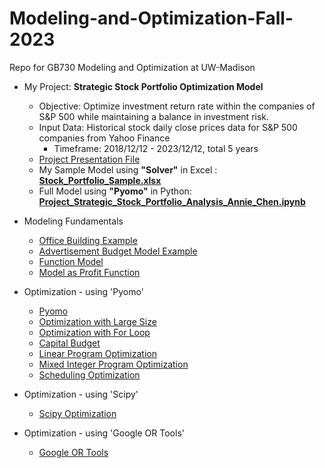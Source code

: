 # Modeling-and-Optimization-Fall-2023
Repo for GB730 Modeling and Optimization at UW-Madison

* My Project: **Strategic Stock Portfolio Optimization Model**
  - Objective: Optimize investment return rate within the companies of S&P 500 while maintaining a balance in investment risk.
  - Input Data: Historical stock daily close prices data for S&P 500 companies from Yahoo Finance
      - Timeframe: 2018/12/12 - 2023/12/12, total 5 years
  - [Project Presentation File](https://github.com/anniechen0506/Modeling-and-Optimization/blob/main/Project%20-%20presentation.pdf)
  - My Sample Model using **"Solver"** in Excel : **[Stock_Portfolio_Sample.xlsx](https://github.com/anniechen0506/Modeling-and-Optimization-Fall-2023/blob/main/MO-Final.xlsx)**
  - Full Model using **"Pyomo"** in Python: **[Project_Strategic_Stock_Portfolio_Analysis_Annie_Chen.ipynb](https://github.com/anniechen0506/Modeling-and-Optimization-Fall-2023/blob/main/Project_Strategic_Stock_Portfolio_Analysis_Annie_Chen.ipynb)**


* Modeling Fundamentals
  - [Office Building Example](https://github.com/anniechen0506/Modeling-and-Optimization-Fall-2023/blob/main/Office_Building.ipynb)
  - [Advertisement Budget Model Example](https://github.com/anniechen0506/Modeling-and-Optimization-Fall-2023/blob/main/AdBudget.ipynb)
  - [Function Model](https://github.com/anniechen0506/Modeling-and-Optimization-Fall-2023/blob/main/Function_Model.ipynb)
  - [Model as Profit Function](https://github.com/anniechen0506/Modeling-and-Optimization-Fall-2023/blob/main/Model_as_Profit_Function.ipynb)

* Optimization - using 'Pyomo'
  - [Pyomo](https://github.com/anniechen0506/Modeling-and-Optimization-Fall-2023/blob/main/Pyomo.ipynb)
  - [Optimization with Large Size](https://github.com/anniechen0506/Modeling-and-Optimization-Fall-2023/blob/main/Optimize_Pyomo_in_LargeSize_.ipynb)
  - [Optimization with For Loop](https://github.com/anniechen0506/Modeling-and-Optimization-Fall-2023/blob/main/Optimization_with_for_Loop.ipynb)
  - [Capital Budget](https://github.com/anniechen0506/Modeling-and-Optimization-Fall-2023/blob/main/Capital_Budget.ipynb)
  - [Linear Program Optimization](https://github.com/anniechen0506/Modeling-and-Optimization-Fall-2023/blob/main/Linear_Program_Optimization.ipynb)
  - [Mixed Integer Program Optimization](https://github.com/anniechen0506/Modeling-and-Optimization-Fall-2023/blob/main/Mixed_Integer_Program.ipynb)
  - [Scheduling Optimization](https://github.com/anniechen0506/Modeling-and-Optimization-Fall-2023/blob/main/Scheduling.ipynb)

* Optimization - using 'Scipy'
  - [Scipy Optimization](https://github.com/anniechen0506/Modeling-and-Optimization-Fall-2023/blob/main/Scipy_optimization.ipynb)

* Optimization - using 'Google OR Tools'
  - [Google OR Tools](https://github.com/anniechen0506/Modeling-and-Optimization-Fall-2023/blob/main/Google_OR_tools.ipynb)
  
